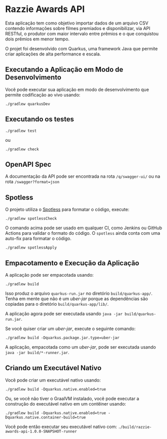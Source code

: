 # Razzie Awards API

Esta aplicação tem como objetivo importar dados de um arquivo CSV contendo
informações sobre filmes premiados e disponibilizar, via API RESTful, o
produtor com maior intervalo entre prêmios e o que conquistou dois prêmios em
menor tempo.

O projet foi desenvolvido com Quarkus, uma framework Java que permite criar
aplicações de alta performance e escala.

## Executando a Aplicação em Modo de Desenvolvimento

Você pode executar sua aplicação em modo de desenvolvimento que permite codificação ao vivo usando:

```shell script
./gradlew quarkusDev
```

## Executando os testes

```shell script
./gradlew test
```
ou

```shell script
./gradlew check
```

## OpenAPI Spec

A documentação da API pode ser encontrada na rota `/q/swagger-ui/` ou na rota `/swagger?format=json`


## Spotless

O projeto utiliza o [Spotless](https://github.com/diffplug/spotless) para formatar o código, execute:
```shell script
./gradlew spotlessCheck
```
O comando acima pode ser usado em qualquer CI, como Jenkins ou GitHub Actions para validar o formato do código.
O `spotless` ainda conta com uma auto-fix para formatar o código.
```shell script
./gradlew spotlessApply
```


## Empacotamento e Execução da Aplicação

A aplicação pode ser empacotada usando:

```shell script
./gradlew build
```

Isso produz o arquivo `quarkus-run.jar` no diretório `build/quarkus-app/`.
Tenha em mente que não é um _uber-jar_ porque as dependências são copiadas para o diretório `build/quarkus-app/lib/`.

A aplicação agora pode ser executada usando `java -jar build/quarkus-run.jar`.

Se você quiser criar um _uber-jar_, execute o seguinte comando:

```shell script
./gradlew build -Dquarkus.package.jar.type=uber-jar
```

A aplicação, empacotada como um _uber-jar_, pode ser executada usando `java -jar build/*-runner.jar`.

## Criando um Executável Nativo

Você pode criar um executável nativo usando:

```shell script
./gradlew build -Dquarkus.native.enabled=true
```

Ou, se você não tiver o GraalVM instalado, você pode executar a construção do executável nativo em um contêiner usando:

```shell script
./gradlew build -Dquarkus.native.enabled=true -Dquarkus.native.container-build=true
```

Você pode então executar seu executável nativo com: `./build/razzie-awards-api-1.0.0-SNAPSHOT-runner`
